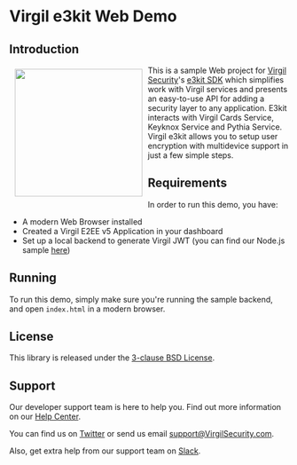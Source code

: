 # Virgil e3kit Web Demo

## Introduction

<a href="https://developer.virgilsecurity.com/docs"><img width="230px" src="https://cdn.virgilsecurity.com/assets/images/github/logos/virgil-logo-red.png" align="left" hspace="10" vspace="6"></a> This is a sample Web project for [Virgil Security](https://virgilsecurity.com)'s [e3kit SDK](https://github.com/VirgilSecurity/virgil-e3kit-x) which simplifies work with Virgil services and presents an easy-to-use API for adding a security layer to any application. E3kit interacts with Virgil Cards Service, Keyknox Service and Pythia Service.
Virgil e3kit allows you to setup user encryption with multidevice support in just a few simple steps.

## Requirements

In order to run this demo, you have:
- A modern Web Browser installed
- Created a Virgil E2EE v5 Application in your dashboard
- Set up a local backend to generate Virgil JWT (you can find our Node.js sample [here](https://github.com/VirgilSecurity/sample-backend-nodejs))

## Running

To run this demo, simply make sure you're running the sample backend, and open `index.html` in a modern browser.

## License

This library is released under the [3-clause BSD License](LICENSE.md).

## Support
Our developer support team is here to help you. Find out more information on our [Help Center](https://help.virgilsecurity.com/).

You can find us on [Twitter](https://twitter.com/VirgilSecurity) or send us email support@VirgilSecurity.com.

Also, get extra help from our support team on [Slack](https://virgilsecurity.com/join-community).

